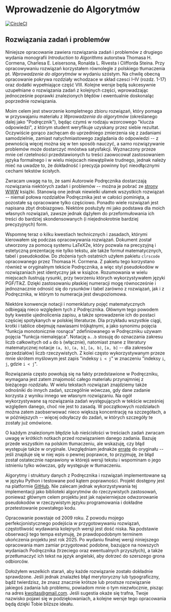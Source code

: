 # Wprowadzenie do Algorytmów
[![CircleCI](https://circleci.com/gh/wojtask/CormenSol.svg?style=shield)](https://circleci.com/gh/wojtask/CormenSol)
## Rozwiązania zadań i problemów

Niniejsze opracowanie zawiera rozwiązania zadań i problemów z drugiego wydania monografii *Introduction to Algorithms* autorstwa Thomasa H. Cormena, Charlesa E. Leisersona, Ronalda L. Rivesta i Clifforda Steina.
Przy opracowywaniu rozwiązań korzystałem równolegle z polskiego tłumaczenia pt. *Wprowadzenie do algorytmów* w wydaniu szóstym.
Na chwilę obecną opracowanie pokrywa rozdziały wchodzace w skład czesci I–IV (rozdz. 1-17) oraz dodatki wypełniające część VIII.
Kolejne wersje będą sukcesywnie uzupełniane o rozwiązania zadań z kolejnych części, wprowadzając jednocześnie poprawki znalezionych błędów i ewentualnie doskonaląc poprzednie rozwiązania.

Moim celem jest stworzenie kompletnego zbioru rozwiązań, który pomaga w przyswajaniu materiału z *Wprowadzenia do algorytmów* (określanego dalej jako "Podręcznik"), będąc czymś w rodzaju wzorcowego "klucza odpowiedzi", z którym student weryfikuje uzyskany przez siebie rezultat.
Oczywiście gorąco zachęcam do uprzedniego zmierzenia się z zadaniami samodzielnie, zamiast natychmiastowego zaglądania do odpowiedzi -- z pewnością więcej można się w ten sposób nauczyć, a samo rozwiązywanie problemów może dostarczyć mnóstwa satysfakcji.
Wyznaczony przeze mnie cel rzetelności przedstawionych tu treści zaowocował zastosowaniem języka formalnego i w wielu miejscach niewątpliwie trudnego, jednak należy mieć na uwadze to, że dokładność i precyzja powinny być nieodłącznymi cechami tekstów ścisłych.

Zwracam uwagę na to, że sami Autorowie Podręcznika dostarczają rozwiązania niektórych zadań i problemów -- można je pobrać ze [strony WWW](http://mitpress.mit.edu/algorithms) książki.
Stanowią one jednak niewielki ułamek wszystkich rozwiązań -- niemal połowa rozdziałów Podręcznika jest w całości pominięta, a pozostałe są opracowane tylko częściowo.
Ponadto wiele rozwiązań jest napisana zbyt drobiazgowo.
Niektóre posłużyły mi jako podstawa dla moich własnych rozwiązań, zawsze jednak dążyłem do przeformułowania ich treści do bardziej skondensowanych (i niejednokrotnie bardziej precyzyjnych) form.

Wspomnę teraz o kilku kwestiach technicznych i zasadach, którymi kierowałem się podczas opracowywania rozwiązań.
Dokument został utworzony za pomocą systemu LaTeX2e, który pozwala na precyzyjną i estetyczną prezentację nie tylko tekstu, ale także formuł matematycznych, tabel i pseudokodów.
Do złożenia tych ostatnich użyłem pakietu `clrscode` opracowanego przez Thomasa H. Cormena.
Z pakietu tego korzystano również w oryginalnym tekście Podręcznika, a więc styl pseudokodów w rozwiązaniach jest identyczny jak w książce.
Rozumowania w wielu miejscach ilustrują rysunki, przy tworzeniu których wykorzystywałem języki PGF/TikZ.
Dzięki zastosowaniu płaskiej numeracji mogę równocześnie i jednoznacznie odnosić się do rysunków i tabel zarówno z rozwiązań, jak i z Podręcznika, w którym to numeracja jest dwupoziomowa.

Niektóre konwencje notacji i nomenklatury pojęć matematycznych odbiegają nieco względem tych z Podręcznika.
Głównym tego powodem były kwestie ujednolicenia zapisu, a także sprowadzenie ich do postaci częściej spotykanych w polskiej literaturze.
Dla przykładu wszystkie ciągi, krotki i tablice obejmuję nawiasami trójkątnymi, a jako synonimu pojęcia "funkcja monotonicznie rosnąca" zdefiniowanego w Podręczniku używam pojęcia "funkcja niemalejąca".
Notację `a..b` stosuję do oznaczania zakresu liczb całkowitych od `a` do `b` (włącznie), natomiast znane z literatury matematycznej notacje `(a, b)`, `(a, b]`, `[a, b)`, `[a, b]` -- dla zakresów (przedziałów) liczb rzeczywistych.
Z kolei często wykorzystywanym przeze mnie skrótem myślowym jest zapis "indeksy `i < j`" w znaczeniu "indeksy `i`, `j`, gdzie `i < j`".

Rozwiązania często powołują się na fakty przedstawione w Podręczniku, wymagana jest zatem znajomość całego materiału przynajmniej z bieżącego rozdziału.
W wielu tekstach rozwiązań znajdziemy także odnośniki do innych zadań, szczególnie wówczas, gdy dane zadanie korzysta z wyniku innego we własnym rozwiązaniu.
Na ogół wykorzystywane są rozwiązania zadań występujących w tekście wcześniej względem danego, choć nie jest to zasadą.
W początkowych rozdziałach można zatem zaobserwować nieco większą koncentrację na szczegółach, a w późniejszych -- więcej odsyłaczy do zadań, w których szczegóły te zostały już omówione.

O każdym znalezionym błędzie lub nieścisłości w treściach zadań zwracam uwagę w krótkich notkach przed rozwiązaniem danego zadania.
Bazuję przede wszystkim na polskim tłumaczeniu, ale wskazuję, czy błąd występuje także w oryginale.
Uwzględniam jednakże [erratę](http://www.cs.dartmouth.edu/~thc/clrs-2e-bugs/bugs.php) do oryginału -- jeśli znajduje się w niej wpis o pewnej poprawce, to przyjmuję, że błąd został ostatecznie naprawiony w którejś wersji tekstu i wspominam o jego istnieniu tylko wówczas, gdy występuje w tłumaczeniu.

Algorytmy i struktury danych z Podręcznika i rozwiązań implementowane są w języku Python i testowane pod kątem poprawności.
Projekt dostępny jest na platformie [GitHub](https://github.com/wojtask/CormenPy).
Nie zalecam jednak wykorzystywania tej implementacji jako biblioteki algorytmów do rzeczywistych zastosowań, ponieważ głównym celem projektu jest jak najwierniejsze odwzorowanie pseudokodów w rzeczywistym języku programowania i dokładne przetestowanie powstałego kodu.

Opracowanie powstaje od 2009 roku.
Z powodu mojego perfekcjonistycznego podejścia w przygotowywaniu rozwiązań, częstotliwość wydawania kolejnych wersji jest dość niska.
Na podstawie obserwacji tego tempa estymuję, że prawdopodobnym terminem ukończenia projektu jest rok 2025.
Po wydaniu finalnej wersji niniejszego opracowania mam zamiar przygotować podobne, bazujące na nowszych wydaniach Podręcznika (trzeciego oraz ewentualnych przyszłych), a także przetłumaczyć ich tekst na język angielski, aby dotrzeć do szerszego grona odbiorców.

Dołożyłem wszelkich starań, aby każde rozwiązanie zostało dokładnie sprawdzone.
Jeśli jednak znalazłeś błąd merytoryczny lub typograficzny, bądź twierdzisz, że znasz znacznie krótsze lub prostsze rozwiązanie jakiegoś zadania lub problemu, powiadom mnie o tym niezwłocznie, pisząc na adres kwojtas@gmail.com.
Jeśli sugestia okaże się trafna, Twoje nazwisko pojawi się w podziękowaniach, a kolejne wersje tego opracowania będą dzięki Tobie bliższe ideału.
